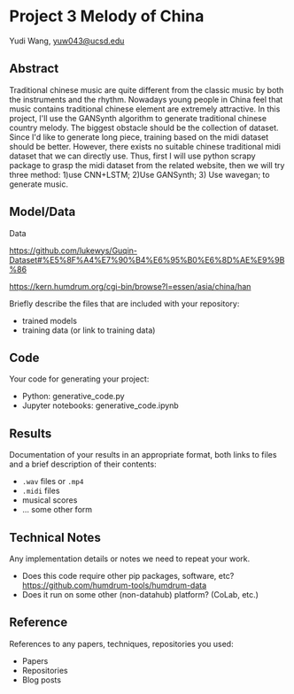 # Project 3 Melody of China

Yudi Wang, yuw043@ucsd.edu


## Abstract

Traditional chinese music are quite different from the classic music by both the instruments and the rhythm. Nowadays young people in China feel that music contains traditional chinese element are extremely attractive. In this project, I'll use the GANSynth algorithm to generate traditional chinese country melody. The biggest obstacle should be the collection of dataset. Since I'd like to generate long piece, training based on the midi dataset should be better. However, there exists no suitable chinese traditional midi dataset that we can directly use. Thus, first I will use python scrapy package to grasp the midi dataset from the related website, then we will try three method: 1)use CNN+LSTM; 2)Use GANSynth; 3) Use wavegan; to generate music.

## Model/Data

Data 

https://github.com/lukewys/Guqin-Dataset#%E5%8F%A4%E7%90%B4%E6%95%B0%E6%8D%AE%E9%9B%86

https://kern.humdrum.org/cgi-bin/browse?l=essen/asia/china/han

Briefly describe the files that are included with your repository:
- trained models
- training data (or link to training data)

## Code

Your code for generating your project:
- Python: generative_code.py
- Jupyter notebooks: generative_code.ipynb

## Results

Documentation of your results in an appropriate format, both links to files and a brief description of their contents:
- `.wav` files or `.mp4`
- `.midi` files
- musical scores
- ... some other form

## Technical Notes

Any implementation details or notes we need to repeat your work. 
- Does this code require other pip packages, software, etc? https://github.com/humdrum-tools/humdrum-data
- Does it run on some other (non-datahub) platform? (CoLab, etc.)

## Reference

References to any papers, techniques, repositories you used:
- Papers
- Repositories
- Blog posts
